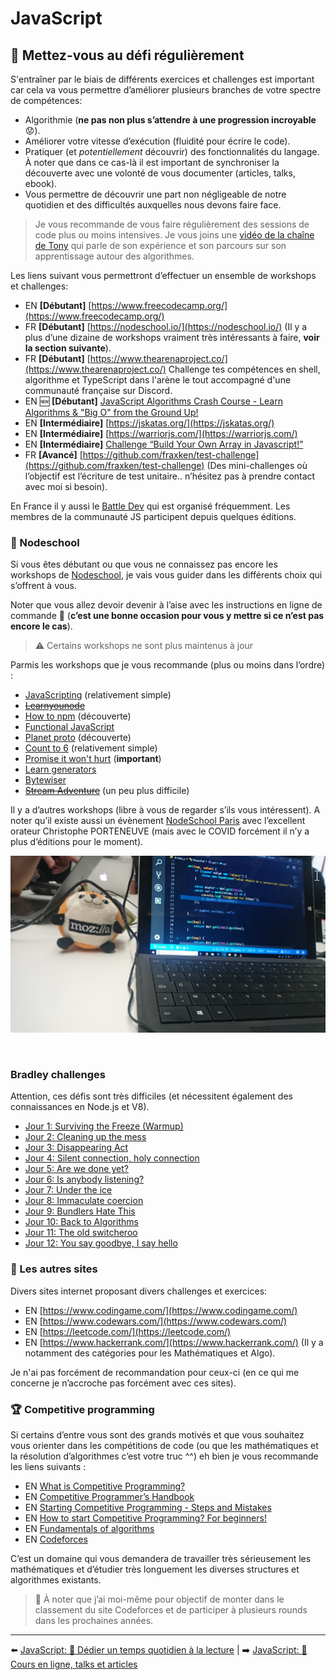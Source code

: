 # JavaScript

## 💪 Mettez-vous au défi régulièrement

S'entraîner par le biais de différents exercices et challenges est important car cela va vous permettre d’améliorer plusieurs branches de votre spectre de compétences:

- Algorithmie (**ne pas non plus s’attendre à une progression incroyable** 😟).
- Améliorer votre vitesse d’exécution (fluidité pour écrire le code).
- Pratiquer (et *potentiellement* découvrir) des fonctionnalités du langage. À noter que dans ce cas-là il est important de synchroniser la découverte avec une volonté de vous documenter (articles, talks, ebook).
- Vous permettre de découvrir une part non négligeable de notre quotidien et des difficultés auxquelles nous devons faire face.

> Je vous recommande de vous faire régulièrement des sessions de code plus ou moins intensives. Je vous joins une [vidéo de la chaîne de Tony](https://www.youtube.com/watch?v=8eBSC9o8fe8) qui parle de son expérience et son parcours sur son apprentissage autour des algorithmes.

Les liens suivant vous permettront d’effectuer un ensemble de workshops et challenges:
- EN **[Débutant]** [https://www.freecodecamp.org/](https://www.freecodecamp.org/)
- FR **[Débutant]** [https://nodeschool.io/](https://nodeschool.io/) (Il y a plus d’une dizaine de workshops vraiment très intéressants à faire, **voir la section suivante**).
- FR **[Débutant]** [https://www.thearenaproject.co/](https://www.thearenaproject.co/) Challenge tes compétences en shell, algorithme et TypeScript dans l'arène le tout accompagné d'une communauté française sur Discord.
- EN 🆕 **[Débutant]** [JavaScript Algorithms Crash Course - Learn Algorithms & "Big O" from the Ground Up!](https://www.youtube.com/watch?v=JgWm6sQwS_I)
- EN **[Intermédiaire]** [https://jskatas.org/](https://jskatas.org/)
- EN **[Intermédiaire]** [https://warriorjs.com/](https://warriorjs.com/)
- EN **[Intermédiaire]** [Challenge “Build Your Own Array in Javascript!”](https://github.com/waterlink/Challenge-Build-Your-Own-Array-In-Js)
- FR **[Avancé]** [https://github.com/fraxken/test-challenge](https://github.com/fraxken/test-challenge) (Des mini-challenges où l’objectif est l’écriture de test unitaire.. n’hésitez pas à prendre contact avec moi si besoin).

En France il y aussi le [Battle Dev](https://battledev.blogdumoderateur.com/) qui est organisé fréquemment. Les membres de la communauté JS participent depuis quelques éditions.

### 🏫 Nodeschool
Si vous êtes débutant ou que vous ne connaissez pas encore les workshops de [Nodeschool](https://nodeschool.io/), je vais vous guider dans les différents choix qui s’offrent à vous.

Noter que vous allez devoir devenir à l’aise avec les instructions en ligne de commande 😬 (**c’est une bonne occasion pour vous y mettre si ce n’est pas encore le cas**).

> ⚠️ Certains workshops ne sont plus maintenus à jour

Parmis les workshops que je vous recommande (plus ou moins dans l’ordre) :
- [JavaScripting](https://www.github.com/sethvincent/javascripting) (relativement simple)
- ~~[Learnyounode](https://github.com/workshopper/learnyounode)~~
- [How to npm](https://github.com/workshopper/how-to-npm) (découverte)
- [Functional JavaScript](https://github.com/timoxley/functional-javascript-workshop)
- [Planet proto](https://github.com/sporto/planetproto) (découverte)
- [Count to 6](https://github.com/domenic/count-to-6) (relativement simple)
- [Promise it won't hurt](https://github.com/stevekane/promise-it-wont-hurt) (**important**)
- [Learn generators](https://github.com/isRuslan/learn-generators)
- [Bytewiser](https://github.com/maxogden/bytewiser)
- ~~[Stream Adventure](https://www.github.com/substack/stream-adventure)~~ (un peu plus difficile)

Il y a d’autres workshops (libre à vous de regarder s’ils vous intéressent). A noter qu’il existe aussi un évènement [NodeSchool Paris](https://www.meetup.com/fr-FR/NodeSchool-Paris/) avec l’excellent orateur Christophe PORTENEUVE (mais avec le COVID forcément il n’y a plus d’éditions pour le moment).

<img src="../../../assets/javascript/pc.png">

&nbsp;
### Bradley challenges

Attention, ces défis sont très difficiles (et nécessitent également des connaissances en Node.js et V8).

- [Jour 1: Surviving the Freeze (Warmup)](https://gist.github.com/bmeck/ad2a388aa67fea65bf58fe0c4b5ae64e)
- [Jour 2: Cleaning up the mess](https://gist.github.com/bmeck/7e84cf701b4b027384a1e22fedd67549)
- [Jour 3: Disappearing Act](https://gist.github.com/bmeck/92a0066a6fe19b0b465980663e080761)
- [Jour 4: Silent connection, holy connection](https://gist.github.com/bmeck/1240c7c7ad6c3ca7d2b6a851a8963550)
- [Jour 5: Are we done yet?](https://gist.github.com/bmeck/23974c8f5638f2e2c252a77af030d772)
- [Jour 6: Is anybody listening?](https://gist.github.com/bmeck/89fbf0bf9e2baa3b907be7f2bf1a1372)
- [Jour 7: Under the ice](https://gist.github.com/bmeck/56db23f5c55602d61c31e42e3e29911a)
- [Jour 8: Immaculate coercion](https://gist.github.com/bmeck/84138667da71b9264c701dcc2141433d)
- [Jour 9: Bundlers Hate This](https://gist.github.com/bmeck/01e1177129f58892a5764bf40df17d9c)
- [Jour 10: Back to Algorithms](https://gist.github.com/bmeck/7eb3ff3696bca969a44f058b80de3c05)
- [Jour 11: The old switcheroo](https://twitter.com/bradleymeck/status/1478501495695986688)
- [Jour 12: You say goodbye, I say hello](https://gist.github.com/bmeck/66261bee5c7f1228f70b0d733101de9c)

### 🔎 Les autres sites

Divers sites internet proposant divers challenges et exercices:

- EN  [https://www.codingame.com/](https://www.codingame.com/)
- EN  [https://www.codewars.com/](https://www.codewars.com/)
- EN  [https://leetcode.com/](https://leetcode.com/)
- EN  [https://www.hackerrank.com/](https://www.hackerrank.com/) (Il y a notamment des catégories pour les Mathématiques et Algo).

Je n'ai pas forcément de recommandation pour ceux-ci (en ce qui me concerne je n’accroche pas forcément avec ces sites).

### 🏆 Competitive programming

Si certains d’entre vous sont des grands motivés et que vous souhaitez vous orienter dans les compétitions de code (ou que les mathématiques et la résolution d’algorithmes c’est votre truc ^^) eh bien je vous recommande les liens suivants :

- EN  [What is Competitive Programming?](https://www.youtube.com/watch?v=ueNT-w7Oluw)
- EN  [Competitive Programmer’s Handbook](https://cses.fi/book/book.pdf)
- EN  [Starting Competitive Programming - Steps and Mistakes](https://www.youtube.com/watch?v=bVKHRtafgPc)
- EN  [How to start Competitive Programming? For beginners!](https://www.youtube.com/watch?v=xAeiXy8-9Y8)
- EN  [Fundamentals of algorithms](https://www.geeksforgeeks.org/fundamentals-of-algorithms/)
- EN  [Codeforces](https://codeforces.com/)

C’est un domaine qui vous demandera de travailler très sérieusement les mathématiques et d’étudier très longuement les diverses structures et algorithmes existants.

> 👀 À noter que j’ai moi-même pour objectif de monter dans le classement du site Codeforces et de participer à plusieurs rounds dans les prochaines années.

---

⬅️ [JavaScript: 📕 Dédier un temps quotidien à la lecture](./2-lecture.md) |
➡️ [JavaScript: 🌌 Cours en ligne, talks et articles](./4-online-courses-talks-articles.md)
